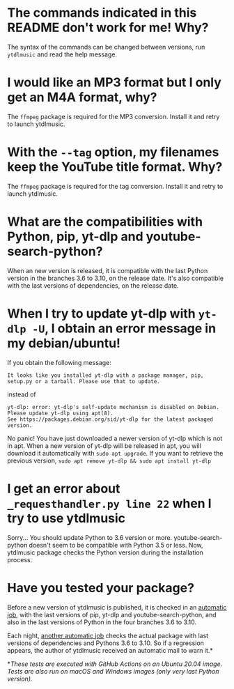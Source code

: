 

# The commands indicated in this README don't work for me! Why?

The  syntax of the commands can be changed between versions, run ``ytdlmusic`` and read the help message. 

# I would like an MP3 format but I only get an M4A format, why?

The ``ffmpeg`` package is required for the MP3 conversion. Install it and retry to launch ytdlmusic.


# With the ``--tag`` option, my filenames keep the YouTube title format. Why?

The ``ffmpeg`` package is required for the tag conversion. Install it and retry to launch ytdlmusic.
# What are the compatibilities with Python, pip, yt-dlp and youtube-search-python?

When an new version is released, it is compatible with the last Python version in the branches 3.6 to 3.10, on the release date. It's also compatible with the last versions of dependencies, on the release date.



# When I try to update yt-dlp with ``yt-dlp -U``, I obtain an error message in my debian/ubuntu!

If you obtain the following message: 

```
It looks like you installed yt-dlp with a package manager, pip, setup.py or a tarball. Please use that to update.
```

instead of 

```
yt-dlp: error: yt-dlp's self-update mechanism is disabled on Debian.
Please update yt-dlp using apt(8).
See https://packages.debian.org/sid/yt-dlp for the latest packaged version.
```

No panic! You have just downloaded a newer version of yt-dlp which is not in apt. When a new version of yt-dlp will be released in apt, you will download it automatically with ``sudo apt upgrade``. If you want to retrieve the previous version, ``sudo apt remove yt-dlp && sudo apt install yt-dlp``

# I get an error about ``_requesthandler.py line 22`` when I try to use ytdlmusic

Sorry... You should update Python to 3.6 version or more. youtube-search-python doesn't seem to be compatible with Python 3.5 or less. Now, ytdlmusic package checks the Python version during the installation process.

# Have you tested your package?

Before a new version of ytdlmusic is published, it is checked in an [automatic job](https://github.com/thib1984/ytdlmusic/actions/workflows/publish.yml), with the last versions of pip, yt-dlp and youtube-search-python, and also in the last versions of Python in the four branches 3.6 to 3.10.

Each night, [another automatic job](https://github.com/thib1984/ytdlmusic/actions/workflows/test_published_release.yml) checks the actual package with last versions of dependencies and Pythons 3.6 to 3.10. So if a regression appears, the author of ytdlmusic received  an automatic mail to warn it.*

*_These tests are executed with GitHub Actions on an Ubuntu 20.04 image. Tests are also run on macOS and Windows images (only very last Python version)._
